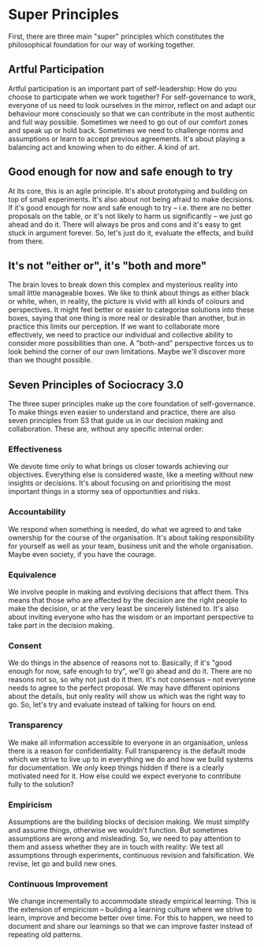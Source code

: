 # Super Principles
First, there are three main "super" principles which constitutes the philosophical foundation for our way of working together.

## Artful Participation
Artful participation is an important part of self-leadership: How do you choose to participate when we work together? For self-governance to work, everyone of us need to look ourselves in the mirror, reflect on and adapt our behaviour more consciously so that we can contribute in the most authentic and full way possible. Sometimes we need to go out of our comfort zones and speak up or hold back. Sometimes we need to challenge norms and assumptions or learn to accept previous agreements. It's about playing a balancing act and knowing when to do either. A kind of art.

## Good enough for now and safe enough to try
At its core, this is an agile principle. It's about prototyping and building on top of small experiments. It's also about not being afraid to make decisions. If it's good enough for now and safe enough to try – i.e. there are no better proposals on the table, or it's not likely to harm us significantly – we just go ahead and do it. There will always be pros and cons and it's easy to get stuck in argument forever. So, let's just do it, evaluate the effects, and build from there.

## It's not "either or", it's "both and more"
The brain loves to break down this complex and mysterious reality into small little manageable boxes. We like to think about things as either black or white, when, in reality, the picture is vivid with all kinds of colours and perspectives. It might feel better or easier to categorise solutions into these boxes, saying that one thing is more real or desirable than another, but in practice this limits our perception. If we want to collaborate more effectively, we need to practice our individual and collective ability to consider more possibilities than one. A "both-and" perspective forces us to look behind the corner of our own limitations. Maybe we'll discover more than we thought possible.

## Seven Principles of Sociocracy 3.0
The three super principles make up the core foundation of self-governance. To make things even easier to understand and practice, there are also seven principles from S3 that guide us in our decision making and collaboration. These are, without any specific internal order:

### Effectiveness
We devote time only to what brings us closer towards achieving our objectives. Everything else is considered waste, like a meeting without new insights or decisions. It's about focusing on and prioritising the most important things in a stormy sea of opportunities and risks.
 
### Accountability
We respond when something is needed, do what we agreed to and take ownership for the course of the organisation. It's about taking responsibility for yourself as well as your team, business unit and the whole organisation. Maybe even society, if you have the courage.
 
### Equivalence
We involve people in making and evolving decisions that affect them. This means that those who are affected by the decision are the right people to make the decision, or at the very least be sincerely listened to. It's also about inviting everyone who has the wisdom or an important perspective to take part in the decision making.
 
### Consent
We do things in the absence of reasons not to. Basically, if it's "good enough for now, safe enough to try", we'll go ahead and do it. There are no reasons not so, so why not just do it then. It's not consensus – not everyone needs to agree to the perfect proposal. We may have different opinions about the details, but only reality will show us which was the right way to go. So, let's try and evaluate instead of talking for hours on end.
 
### Transparency
We make all information accessible to everyone in an organisation, unless there is a reason for confidentiality. Full transparency is the default mode which we strive to live up to in everything we do and how we build systems for documentation. We only keep things hidden if there is a clearly motivated need for it. How else could we expect everyone to contribute fully to the solution?
 
### Empiricism
Assumptions are the building blocks of decision making. We must simplify and assume things, otherwise we wouldn't function. But sometimes assumptions are wrong and misleading.  So, we need to pay attention to them and assess whether they are in touch with reality: We test all assumptions through experiments, continuous revision and falsification. We revise, let go and build new ones.
 
### Continuous Improvement
We change incrementally to accommodate steady empirical learning. This is the extension of empiricism – building a learning culture where we strive to learn, improve and become better over time. For this to happen, we need to document and share our learnings so that we can improve faster instead of repeating old patterns.
